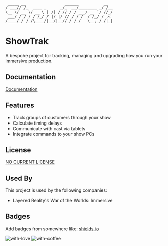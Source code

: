     _____ __                 ______           __  
    / ___// /_  ____ _      _/_  __/________ _/ /__
    \__ \/ __ \/ __ \ | /| / // / / ___/ __ `/ //_/
     ___/ / / / / /_/ / |/ |/ // / / /  / /_/ / ,<   
    /____/_/ /_/\____/|__/|__//_/ /_/   \__,_/_/|_|  
                                                  
                                                  
#

# ShowTrak

A bespoke project for tracking, managing and upgrading how you run your immersive production.


## Documentation

[Documentation](https://linktodocumentation)


## Features

- Track groups of customers through your show
- Calculate timing delays
- Communicate with cast via tablets
- Integrate commands to your show PCs


## License

[NO CURRENT LICENSE](https://choosealicense.com/)


## Used By

This project is used by the following companies:

- Layered Reality's War of the Worlds: Immersive



## Badges

Add badges from somewhere like: [shields.io](https://shields.io/)


![with-love](https://img.shields.io/badge/made%20with-%F0%9F%92%8C-red.svg)
![with-coffee](https://img.shields.io/badge/made%20with-%E2%98%95%EF%B8%8F%20coffee-yellow.svg)


